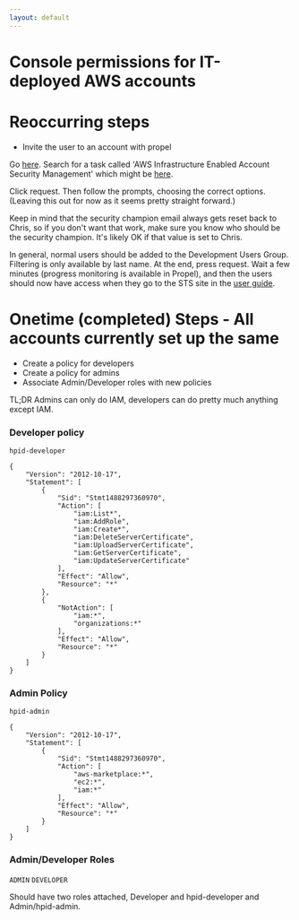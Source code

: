 ```yaml
---
layout: default
---
```

Console permissions for IT-deployed AWS accounts
====

# Reoccurring steps
* Invite the user to an account with propel

Go [here](https://propel-pro.houston.hp.com/propel/CMP_HPInc).  Search for a task called 'AWS Infrastructure Enabled Account Security Management' which might be [here](https://propel-pro.houston.hp.com/propel/CMP_HPInc/Form/Intermediate?subCategoryId=4e3fd419-b522-4e48-9045-6d2ff7e881e3&subCategoryName=AWS%2BInfrastructure%2BEnabled%2BAccount%2BSecurity%2BManagement&comingFrom=My%20Quick%20Links).

Click request.  Then follow the prompts, choosing the correct options. (Leaving this out for now as it seems pretty straight forward.)

Keep in mind that the security champion email always gets reset back to Chris, so if you don't want that work, make sure you know who should be the security champion. It's likely OK if that value is set to Chris.

In general, normal users should be added to the Development Users Group. Filtering is only available by last name.  At the end, press request.  Wait a few minutes (progress monitoring is available in Propel), and then the users should now have access when they go to the STS site in the [user guide](../../../guides/cloud_resources/UserPermissions.md).

# Onetime (completed) Steps - All accounts currently set up the same

* Create a policy for developers
* Create a policy for admins
* Associate Admin/Developer roles with new policies

TL;DR Admins can only do IAM, developers can do pretty much anything except IAM.

### Developer policy

`hpid-developer`

```
{
    "Version": "2012-10-17",
    "Statement": [
        {
            "Sid": "Stmt1488297360970",
            "Action": [
                "iam:List*",
                "iam:AddRole",
                "iam:Create*",
                "iam:DeleteServerCertificate",
                "iam:UploadServerCertificate",
                "iam:GetServerCertificate",
                "iam:UpdateServerCertificate"
            ],
            "Effect": "Allow",
            "Resource": "*"
        },
        {
            "NotAction": [
                "iam:*",
                "organizations:*"
            ],
            "Effect": "Allow",
            "Resource": "*"
        }
    ]
}
```

### Admin Policy

`hpid-admin`

```
{
    "Version": "2012-10-17",
    "Statement": [
        {
            "Sid": "Stmt1488297360970",
            "Action": [
                "aws-marketplace:*",
                "ec2:*",
                "iam:*"
            ],
            "Effect": "Allow",
            "Resource": "*"
        }
    ]
}
```

### Admin/Developer Roles

`ADMIN`
`DEVELOPER`

Should have two roles attached, Developer and hpid-developer  and Admin/hpid-admin.
